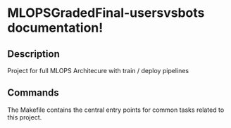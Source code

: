 # MLOPSGradedFinal-usersvsbots documentation!

## Description

Project for full MLOPS Architecure with train / deploy pipelines

## Commands

The Makefile contains the central entry points for common tasks related to this project.

